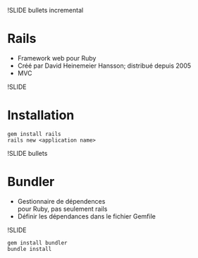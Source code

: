 !SLIDE bullets incremental
# Rails

* Framework web pour Ruby
* Créé par David Heinemeier Hansson; distribué depuis 2005
* MVC

!SLIDE
# Installation

    gem install rails
    rails new <application name>

!SLIDE bullets
# Bundler

* Gestionnaire de dépendences<br />pour Ruby, pas seulement rails
* Définir les dépendances dans le fichier Gemfile

!SLIDE

    gem install bundler
    bundle install

